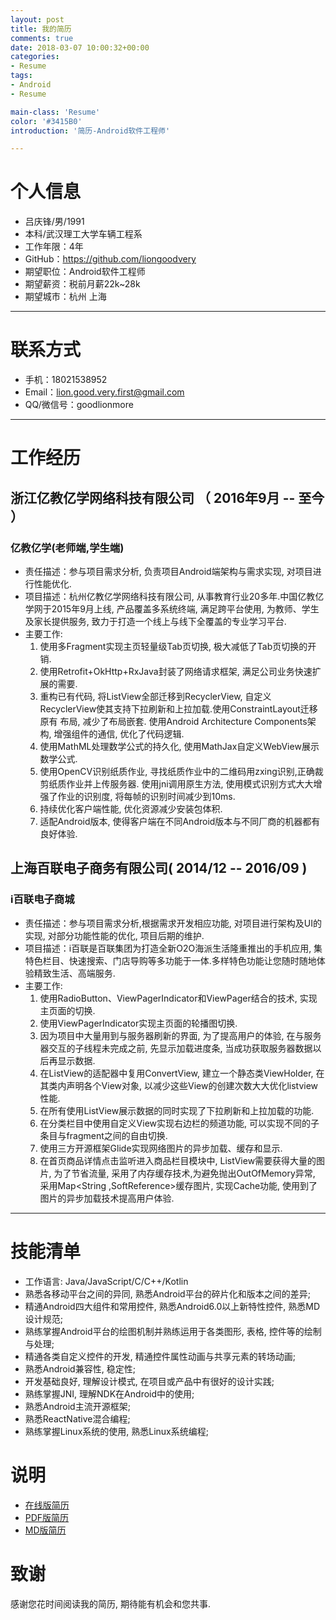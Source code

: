 ```yaml
---
layout: post
title: 我的简历
comments: true
date: 2018-03-07 10:00:32+00:00
categories:
- Resume
tags:
- Android
- Resume

main-class: 'Resume'
color: '#3415B0'
introduction: '简历-Android软件工程师'

---
```




# 个人信息

 - 吕庆锋/男/1991 
 - 本科/武汉理工大学车辆工程系 
 - 工作年限：4年
 - GitHub：https://github.com/liongoodvery
 - 期望职位：Android软件工程师
 - 期望薪资：税前月薪22k~28k
 - 期望城市：杭州 上海

---

# 联系方式

- 手机：18021538952
- Email：lion.good.very.first@gmail.com
- QQ/微信号：goodlionmore

---


# 工作经历

## 浙江亿教亿学网络科技有限公司 （ 2016年9月 -- 至今 ）

### 亿教亿学(老师端,学生端)

- 责任描述：参与项目需求分析, 负责项目Android端架构与需求实现, 对项目进行性能优化.
- 项目描述：杭州亿教亿学网络科技有限公司, 从事教育行业20多年.中国亿教亿学网于2015年9月上线, 产品覆盖多系统终端, 满足跨平台使用, 为教师、学生及家长提供服务, 致力于打造一个线上与线下全覆盖的专业学习平台.
- 主要工作:
    1. 使用多Fragment实现主页轻量级Tab页切换, 极大减低了Tab页切换的开销.
    2. 使用Retrofit+OkHttp+RxJava封装了网络请求框架, 满足公司业务快速扩展的需要.
    3. 重构已有代码, 将ListView全部迁移到RecyclerView, 自定义RecyclerView使其支持下拉刷新和上拉加载.使用ConstraintLayout迁移原有
        布局, 减少了布局嵌套. 使用Android Architecture Components架构, 增强组件的通信, 优化了代码逻辑.
    4. 使用MathML处理数学公式的持久化, 使用MathJax自定义WebView展示数学公式.
    5. 使用OpenCV识别纸质作业, 寻找纸质作业中的二维码用zxing识别,正确裁剪纸质作业并上传服务器. 使用jni调用原生方法, 使用模式识别方式大大增强了作业的识别度, 将每帧的识别时间减少到10ms.
    6. 持续优化客户端性能, 优化资源减少安装包体积.
    7. 适配Android版本, 使得客户端在不同Android版本与不同厂商的机器都有良好体验.
 


## 上海百联电子商务有限公司( 2014/12 -- 2016/09 )

### i百联电子商城
- 责任描述：参与项目需求分析,根据需求开发相应功能, 对项目进行架构及UI的实现, 对部分功能性能的优化, 项目后期的维护.
- 项目描述：i百联是百联集团为打造全新O2O海派生活隆重推出的手机应用, 集特色栏目、快速搜索、门店导购等多功能于一体.多样特色功能让您随时随地体验精致生活、高端服务.
- 主要工作:
    1. 使用RadioButton、ViewPagerIndicator和ViewPager结合的技术, 实现主页面的切换.
    2. 使用ViewPagerIndicator实现主页面的轮播图切换.
    3. 因为项目中大量用到与服务器刷新的界面, 为了提高用户的体验, 在与服务器交互的子线程未完成之前, 先显示加载进度条, 当成功获取服务器数据以后再显示数据.
    4. 在ListView的适配器中复用ConvertView, 建立一个静态类ViewHolder, 在其类内声明各个View对象, 以减少这些View的创建次数大大优化listview性能.
    5. 在所有使用ListView展示数据的同时实现了下拉刷新和上拉加载的功能.
    6. 在分类栏目中使用自定义View实现右边栏的频道功能, 可以实现不同的子条目与fragment之间的自由切换.
    7. 使用三方开源框架Glide实现网络图片的异步加载、缓存和显示.
    8. 在首页商品详情点击监听进入商品栏目模块中, ListView需要获得大量的图片, 为了节省流量, 采用了内存缓存技术,为避免抛出OutOfMemory异常, 采用Map<String ,SoftReference<Bitmap>>缓存图片, 实现Cache功能, 使用到了图片的异步加载技术提高用户体验.

   
---


# 技能清单

- 工作语言: Java/JavaScript/C/C++/Kotlin
- 熟悉各移动平台之间的异同, 熟悉Android平台的碎片化和版本之间的差异;
- 精通Android四大组件和常用控件, 熟悉Android6.0以上新特性控件, 熟悉MD设计规范;
- 熟练掌握Android平台的绘图机制并熟练运用于各类图形, 表格, 控件等的绘制与处理;
- 精通各类自定义控件的开发, 精通控件属性动画与共享元素的转场动画;
- 熟悉Android兼容性, 稳定性;
- 开发基础良好, 理解设计模式, 在项目或产品中有很好的设计实践;
- 熟练掌握JNI, 理解NDK在Android中的使用;
- 熟悉Android主流开源框架;
- 熟悉ReactNative混合编程;
- 熟练掌握Linux系统的使用, 熟悉Linux系统编程;

# 说明
- [在线版简历](https://liongoodvery.github.io/Resume/)
- [PDF版简历](https://github.com/liongoodvery/Resume/blob/master/assert/%E5%90%95%E5%BA%86%E9%94%8B-Android%E8%BD%AF%E4%BB%B6%E5%B7%A5%E7%A8%8B%E5%B8%88-4%E5%B9%B4.pdf)
- [MD版简历](https://github.com/liongoodvery/Resume/blob/master/Resume.md)

# 致谢
感谢您花时间阅读我的简历, 期待能有机会和您共事.
